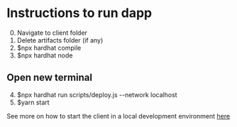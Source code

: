 # Instructions to run dapp

0. Navigate to client folder
1. Delete artifacts folder (if any)
2. $npx hardhat compile
3. $npx hardhat node
## Open new terminal
4. $npx hardhat run scripts/deploy.js --network localhost
5. $yarn start

See more on how to start the client in a local development environment [here](./client/README.md)
